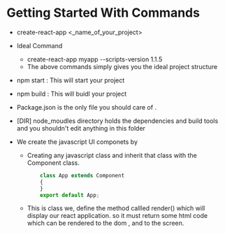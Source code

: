 # Getting Started With Commands 
* create-react-app <_name_of_your_project>
* Ideal Command 
    - create-react-app myapp --scripts-version 1.1.5
    - The above commands simply gives you the ideal project structure 
* npm start     : This will start your project 
* npm build     : This will buidl your project 

* Package.json is the only file you should care of .
* [DIR] node_moudles directory holds the dependencies and build tools 
  and you shouldn't edit anything in this folder 
* We create the javascript UI componets by 
  - Creating any javascript class and inherit that class 
    with the Component class.
    ```js
        class App extends Component
        {
        }
        export default App;
    ```
  - This is class we, define the method callled render() which will
    display our react application. so it must return some html code  
    which can be rendered to the dom , and to the screen.


